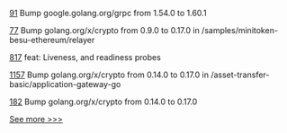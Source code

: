 
[91](https://github.com/hyperledger/fabric-chaincode-go/pull/91) Bump google.golang.org/grpc from 1.54.0 to 1.60.1

[77](https://github.com/hyperledger-labs/yui-docs/pull/77) Bump golang.org/x/crypto from 0.9.0 to 0.17.0 in /samples/minitoken-besu-ethereum/relayer

[817](https://github.com/hyperledger-labs/open-enterprise-agent/pull/817) feat: Liveness, and readiness probes

[1157](https://github.com/hyperledger/fabric-samples/pull/1157) Bump golang.org/x/crypto from 0.14.0 to 0.17.0 in /asset-transfer-basic/application-gateway-go

[182](https://github.com/hyperledger-labs/orion-sdk-go/pull/182) Bump golang.org/x/crypto from 0.14.0 to 0.17.0


[See more >>>](https://start-here.hyperledger.org/pull-requests)
